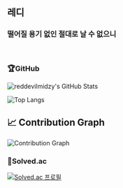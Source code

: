 ## 레디
### 떨어질 용기 없인 절대로 날 수 없으니

<br>

<!--
이거 왜 섭종이지
[![Hits](https://hits.seeyoufarm.com/api/count/incr/badge.svg?url=https%3A%2F%2Fgithub.com%2Freddevilmidzy&count_bg=%23E5DE8A&title_bg=%23FF6E6E&icon=&icon_color=%23E7E7E7&title=hits&edge_flat=false)](https://hits.seeyoufarm.com)
<br>
![Cozy](https://github-readme-stats-sigma-five.vercel.app/api?username=reddevilmidzy&theme=onedark&show_icons=true)
-->

### 🏆GitHub
![reddevilmidzy's GitHub Stats](https://github-readme-stats.vercel.app/api?username=reddevilmidzy&show_icons=true&theme=transparent&hide_border=true&icon_color=00FF00&text_color=00FF00&title_color=00FF00&bg_color=000000)

![Top Langs](https://github-readme-stats.vercel.app/api/top-langs/?username=reddevilmidzy&layout=compact&hide_border=true&theme=transparent&title_color=00FF00&text_color=00FF00&bg_color=000000)


## 📈 Contribution Graph

![Contribution Graph](https://github-readme-activity-graph.vercel.app/graph?username=reddevilmidzy&theme=react-dark&bg_color=000000&color=00FF00&line=00FF00&point=00FF00&hide_border=true)


### 🏅Solved.ac
[![Solved.ac 프로필](http://mazassumnida.wtf/api/v2/generate_badge?boj=cdg0228)](https://solved.ac/cdg0228/)
